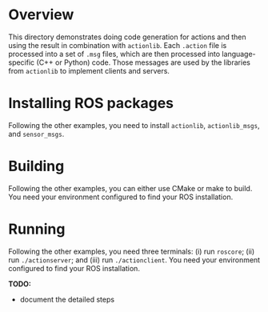 # Overview
This directory demonstrates doing code generation for actions and then using the
result in combination with `actionlib`. Each `.action` file is processed into a set of `.msg` files, which are then processed into language-specific (C++ or Python) code. Those messages are used by the libraries from `actionlib` to implement clients and servers. 

# Installing ROS packages
Following the other examples, you need to install `actionlib`, `actionlib_msgs`, and `sensor_msgs`.

# Building
Following the other examples, you can either use CMake or make to build. You need your environment configured to find your ROS installation.

# Running
Following the other examples, you need three terminals: (i) run `roscore`; (ii) run `./actionserver`; and (iii) run `./actionclient`. You need your environment configured to find your ROS installation.

**TODO:**

* document the detailed steps
